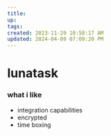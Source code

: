 ```yaml
---
title:
up: 
tags: 
created: 2023-11-29 10:58:17 AM
updated: 2024-04-09 07:09:20 PM
---
```

# lunatask
### what i like 
- integration capabilities
- encrypted
- time boxing